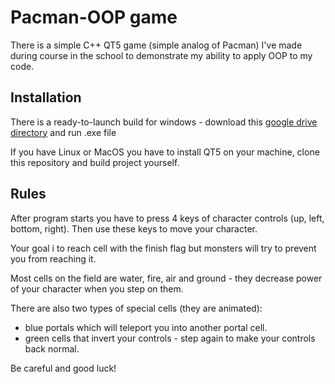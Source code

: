 # Pacman-OOP game

There is a simple C++ QT5 game (simple analog of Pacman) I've made during course in the school to demonstrate my ability to apply OOP to my code.

## Installation

There is a ready-to-launch build for windows - download this [google drive directory](https://drive.google.com/drive/folders/1VihOThE1IVG8TDIthqMBr1N9mWYLsqGA?usp=sharing) and run .exe file

If you have Linux or MacOS you have to install QT5 on your machine, clone this repository and build project yourself.

## Rules

After program starts you have to press 4 keys of character controls (up, left, bottom, right). Then use these keys to move your character.

Your goal i to reach cell with the finish flag but monsters will try to prevent you from reaching it.

Most cells on the field are water, fire, air and ground - they decrease power of your character when you step on them.

There are also two types of special cells (they are animated):

- blue portals which will teleport you into another portal cell.
- green cells that invert your controls - step again to make your controls back normal.

Be careful and good luck!
